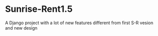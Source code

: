 # Sunrise-Rent1.5
A Django project with a lot of new features different from first S-R vesion and new design
